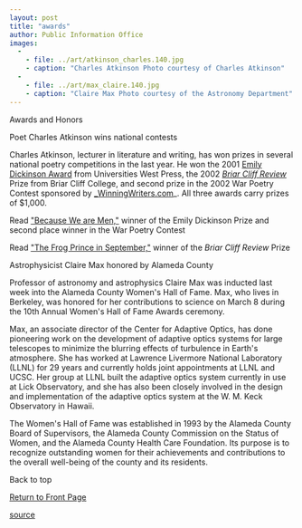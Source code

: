 ```yaml
---
layout: post
title: "awards"
author: Public Information Office
images:
  -
    - file: ../art/atkinson_charles.140.jpg
    - caption: "Charles Atkinson Photo courtesy of Charles Atkinson"
  -
    - file: ../art/max_claire.140.jpg
    - caption: "Claire Max Photo courtesy of the Astronomy Department"
---
```


Awards and Honors

Poet Charles Atkinson wins national contests

Charles Atkinson, lecturer in literature and writing, has won prizes in several national poetry competitions in the last year. He won the 2001 [Emily Dickinson Award][1] from Universities West Press, the 2002 [_Briar Cliff Review_][2] Prize from Briar Cliff College, and second prize in the 2002 War Poetry Contest sponsored by [_WinningWriters.com][3]_. All three awards carry prizes of $1,000.

Read ["Because We are Men,"][4] winner of the Emily Dickinson Prize and second place winner in the War Poetry Contest

Read ["The Frog Prince in September,"][5] winner of the _Briar Cliff Review_ Prize

Astrophysicist Claire Max honored by Alameda County  

Professor of astronomy and astrophysics Claire Max was inducted last week into the Alameda County Women's Hall of Fame. Max, who lives in Berkeley, was honored for her contributions to science on March 8 during the 10th Annual Women's Hall of Fame Awards ceremony.

Max, an associate director of the Center for Adaptive Optics, has done pioneering work on the development of adaptive optics systems for large telescopes to minimize the blurring effects of turbulence in Earth's atmosphere. She has worked at Lawrence Livermore National Laboratory (LLNL) for 29 years and currently holds joint appointments at LLNL and UCSC. Her group at LLNL built the adaptive optics system currently in use at Lick Observatory, and she has also been closely involved in the design and implementation of the adaptive optics system at the W. M. Keck Observatory in Hawaii.  

The Women's Hall of Fame was established in 1993 by the Alameda County Board of Supervisors, the Alameda County Commission on the Status of Women, and the Alameda County Health Care Foundation. Its purpose is to recognize outstanding women for their achievements and contributions to the overall well-being of the county and its residents.

Back to top

[Return to Front Page][6]

[1]: http://www.popularpicks.com/Dickinson.htm
[2]: http://www.briarcliff.edu/bcreview/
[3]: http://winningwriters.com/warcontest/2002/winners.htm
[4]: http://www.popularpicks.com/Winner2001.htm
[5]: http://www.briarcliff.edu/bcreview/poetry02.htm
[6]: http://currents.ucsc.edu/

[source](http://www1.ucsc.edu/currents/02-03/03-10/awards.html "Permalink to awards")

